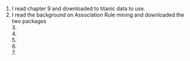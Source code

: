 1. I read chapter 9 and downloaded to titanic data to use.<br>
2. I read the background on Association Rule mining and downloaded the two packages<br>
3.<br>
4.<br>
5.<br>
6.<br>
7.<br>
